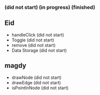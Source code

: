 ### (did not start) (in progress) (finished)
## Eid
- handleClick (did not start)
- Toggle (did not start)
- remove (did not start)
- Data Storage  (did not start)

## magdy

- drawNode (did not start)
- drawEdge (did not start)
- isPointInNode (did not start)
